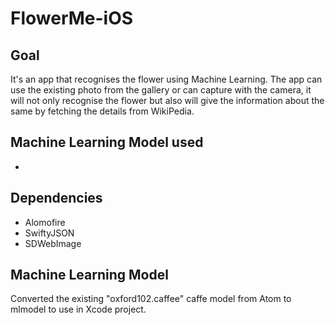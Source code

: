 # FlowerMe-iOS


## Goal
It's an app that recognises the flower using Machine Learning. The app can use the existing photo from the gallery or can capture with the camera, it will not only recognise the flower but also will give the information about the same by fetching the details from WikiPedia.

## Machine Learning Model used
*

## Dependencies
* Alomofire
* SwiftyJSON
* SDWebImage

## Machine Learning Model
Converted the existing "oxford102.caffee" caffe model from Atom to mlmodel to use in Xcode project.
